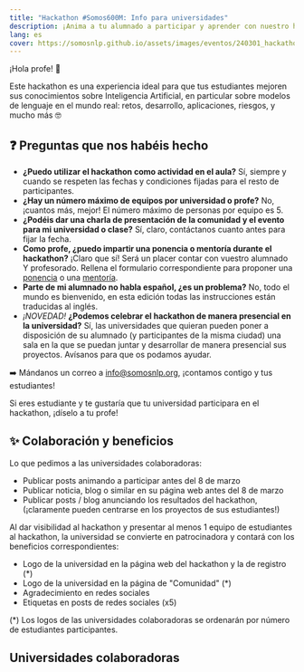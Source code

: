 ```yaml
---
title: "Hackathon #Somos600M: Info para universidades"
description: ¡Anima a tu alumnado a participar y aprender con nuestro hackathon!
lang: es
cover: https://somosnlp.github.io/assets/images/eventos/240301_hackathon.jpg
---
```


¡Hola profe! 👋

Este hackathon es una experiencia ideal para que tus estudiantes mejoren sus conocimientos sobre Inteligencia Artificial, en particular sobre modelos de lenguaje en el mundo real: retos, desarrollo, aplicaciones, riesgos, y mucho más 🤓

## ❓ Preguntas que nos habéis hecho

- **¿Puedo utilizar el hackathon como actividad en el aula?** Sí, siempre y cuando se respeten las fechas y condiciones fijadas para el resto de participantes.
- **¿Hay un número máximo de equipos por universidad o profe?** No, ¡cuantos más, mejor! El número máximo de personas por equipo es 5.
- **¿Podéis dar una charla de presentación de la comunidad y el evento para mi universidad o clase?** Sí, claro, contáctanos cuanto antes para fijar la fecha.
- **Como profe, ¿puedo impartir una ponencia o mentoría durante el hackathon?** ¡Claro que sí! Será un placer contar con vuestro alumnado Y profesorado. Rellena el formulario correspondiente para proponer una [ponencia](https://forms.gle/YpUvifDNLG6E56Cy9) o una [mentoría](https://forms.gle/7UmsVDnFmNo1pCrf9).
- **Parte de mi alumnado no habla español, ¿es un problema?** No, todo el mundo es bienvenido, en esta edición todas las instrucciones están traducidas al inglés.
- *¡NOVEDAD!* **¿Podemos celebrar el hackathon de manera presencial en la universidad?** Sí, las universidades que quieran pueden poner a disposición de su alumnado (y participantes de la misma ciudad) una sala en la que se puedan juntar y desarrollar de manera presencial sus proyectos. Avísanos para que os podamos ayudar.

➡️ Mándanos un correo a info@somosnlp.org, ¡contamos contigo y tus estudiantes!

Si eres estudiante y te gustaría que tu universidad participara en el hackathon, ¡díselo a tu profe!

## ✨ Colaboración y beneficios

Lo que pedimos a las universidades colaboradoras:
- Publicar posts animando a participar antes del 8 de marzo
- Publicar noticia, blog o similar en su página web antes del 8 de marzo
- Publicar posts / blog anunciando los resultados del hackathon, (¡claramente pueden centrarse en los proyectos de sus estudiantes!)

Al dar visibilidad al hackathon y presentar al menos 1 equipo de estudiantes al hackathon, la universidad se convierte en patrocinadora y contará con los beneficios correspondientes:
- Logo de la universidad en la página web del hackathon y la de registro (*)
- Logo de la universidad en la página de "Comunidad" (*)
- Agradecimiento en redes sociales
- Etiquetas en posts de redes sociales (x5)

(*) Los logos de las universidades colaboradoras se ordenarán por número de estudiantes participantes.

## Universidades colaboradoras

<div style="display: grid; grid-template-columns: repeat(3, 1fr); gap: 10px 50px; justify-items: center; align-items: center;">

<SponsorInfo sponsor="Universidad de Puerto Rico" url="https://upr.edu"
logo="https://somosnlp.github.io/assets/images/patrocinios/UPR.png"
logo_dark="https://somosnlp.github.io/assets/images/patrocinios/UPR.png" />

<SponsorInfo sponsor="Universidad Nacional de Loja" url="https://unl.edu.ec"
logo="https://somosnlp.github.io/assets/images/patrocinios/UNL_square.png"
logo_dark="https://somosnlp.github.io/assets/images/patrocinios/UNL_square.png" />

</div>

<!--
<SponsorInfo sponsor="UNED Research Group in NLP & IR" url="https://sites.google.com/view/nlp-uned/home"
logo="https://somosnlp.github.io/assets/images/patrocinios/UNEDNLP.png"
logo_dark="https://somosnlp.github.io/assets/images/patrocinios/UNEDNLP.png" />

<SponsorInfo sponsor="UNAM" url="https://www.unam.mx/"
logo="https://somosnlp.github.io/assets/images/logo_UNAM.png"
logo_dark="https://somosnlp.github.io/assets/images/logo_UNAM_dark.png" />

<SponsorInfo sponsor="MCD UNISON" url="https://mcd.unison.mx"
logo="https://somosnlp.github.io/assets/images/patrocinios/MCDUnisonMX.png"
logo_dark="https://somosnlp.github.io/assets/images/patrocinios/MCDUnisonMX.png" />
-->
